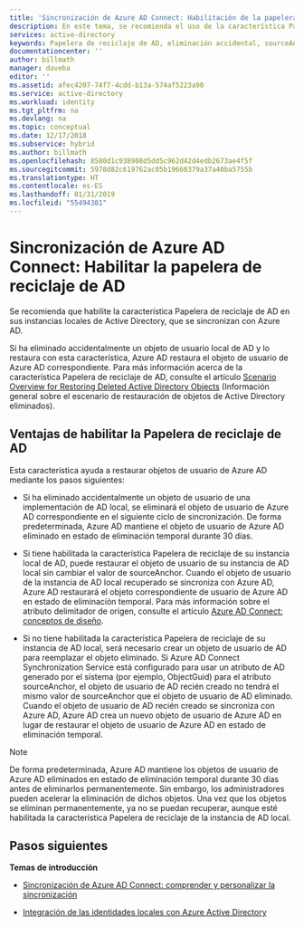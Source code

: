 ```yaml
---
title: 'Sincronización de Azure AD Connect: Habilitación de la papelera de reciclaje de AD | Microsoft Docs'
description: En este tema, se recomienda el uso de la característica Papelera de reciclaje de AD con Azure AD Connect.
services: active-directory
keywords: Papelera de reciclaje de AD, eliminación accidental, sourceAnchor
documentationcenter: ''
author: billmath
manager: daveba
editor: ''
ms.assetid: afec4207-74f7-4cdd-b13a-574af5223a90
ms.service: active-directory
ms.workload: identity
ms.tgt_pltfrm: na
ms.devlang: na
ms.topic: conceptual
ms.date: 12/17/2018
ms.subservice: hybrid
ms.author: billmath
ms.openlocfilehash: 8580d1c938908d5dd5c962d42d4edb2673ae4f5f
ms.sourcegitcommit: 5978d82c619762ac05b19668379a37a40ba5755b
ms.translationtype: HT
ms.contentlocale: es-ES
ms.lasthandoff: 01/31/2019
ms.locfileid: "55494381"
---
```

# <a name="azure-ad-connect-sync-enable-ad-recycle-bin"></a>Sincronización de Azure AD Connect: Habilitar la papelera de reciclaje de AD
Se recomienda que habilite la característica Papelera de reciclaje de AD en sus instancias locales de Active Directory, que se sincronizan con Azure AD. 

Si ha eliminado accidentalmente un objeto de usuario local de AD y lo restaura con esta característica, Azure AD restaura el objeto de usuario de Azure AD correspondiente.  Para más información acerca de la característica Papelera de reciclaje de AD, consulte el artículo [Scenario Overview for Restoring Deleted Active Directory Objects](https://technet.microsoft.com/library/dd379542.aspx) (Información general sobre el escenario de restauración de objetos de Active Directory eliminados).

## <a name="benefits-of-enabling-the-ad-recycle-bin"></a>Ventajas de habilitar la Papelera de reciclaje de AD
Esta característica ayuda a restaurar objetos de usuario de Azure AD mediante los pasos siguientes:

* Si ha eliminado accidentalmente un objeto de usuario de una implementación de AD local, se eliminará el objeto de usuario de Azure AD correspondiente en el siguiente ciclo de sincronización. De forma predeterminada, Azure AD mantiene el objeto de usuario de Azure AD eliminado en estado de eliminación temporal durante 30 días.

* Si tiene habilitada la característica Papelera de reciclaje de su instancia local de AD, puede restaurar el objeto de usuario de su instancia de AD local sin cambiar el valor de sourceAnchor. Cuando el objeto de usuario de la instancia de AD local recuperado se sincroniza con Azure AD, Azure AD restaurará el objeto correspondiente de usuario de Azure AD en estado de eliminación temporal. Para más información sobre el atributo delimitador de origen, consulte el artículo [Azure AD Connect: conceptos de diseño](https://docs.microsoft.com/azure/active-directory/connect/active-directory-aadconnect-design-concepts#sourceanchor).

* Si no tiene habilitada la característica Papelera de reciclaje de su instancia de AD local, será necesario crear un objeto de usuario de AD para reemplazar el objeto eliminado. Si Azure AD Connect Synchronization Service está configurado para usar un atributo de AD generado por el sistema (por ejemplo, ObjectGuid) para el atributo sourceAnchor, el objeto de usuario de AD recién creado no tendrá el mismo valor de sourceAnchor que el objeto de usuario de AD eliminado. Cuando el objeto de usuario de AD recién creado se sincroniza con Azure AD, Azure AD crea un nuevo objeto de usuario de Azure AD en lugar de restaurar el objeto de usuario de Azure AD en estado de eliminación temporal.

> [!NOTE]
> De forma predeterminada, Azure AD mantiene los objetos de usuario de Azure AD eliminados en estado de eliminación temporal durante 30 días antes de eliminarlos permanentemente. Sin embargo, los administradores pueden acelerar la eliminación de dichos objetos. Una vez que los objetos se eliminan permanentemente, ya no se puedan recuperar, aunque esté habilitada la característica Papelera de reciclaje de la instancia de AD local.

## <a name="next-steps"></a>Pasos siguientes
**Temas de introducción**

* [Sincronización de Azure AD Connect: comprender y personalizar la sincronización](how-to-connect-sync-whatis.md)

* [Integración de las identidades locales con Azure Active Directory](whatis-hybrid-identity.md)
